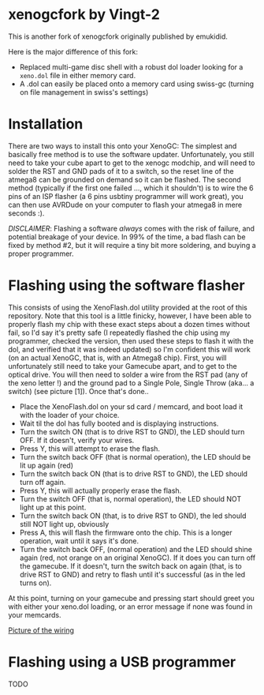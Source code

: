 # xenogcfork by Vingt-2
This is another fork of xenogcfork originally published by emukidid.

Here is the major difference of this fork:
* Replaced multi-game disc shell with a robust dol loader looking for a ``xeno.dol`` file in either memory card.
* A .dol can easily be placed onto a memory card using swiss-gc (turning on file management in swiss's settings)

# Installation  
There are two ways to install this onto your XenoGC: The simplest and basically free method is to use the software updater. Unfortunately, you still need to take your cube apart to get to the xenogc modchip, and will need to solder the RST and GND pads of it to a switch, so the reset line of the atmega8 can be grounded on demand so it can be flashed.
The second method (typically if the first one failed ..., which it shouldn't) is to wire the 6 pins of an ISP flasher (a 6 pins usbtiny programmer will work great), you can then use AVRDude on your computer to flash your atmega8 in mere seconds :).


*DISCLAIMER*: Flashing a software *always* comes with the risk of failure, and potential breakage of your device. In 99% of the time, a bad flash can be fixed by method #2, but it will require a tiny bit more soldering, and buying a proper programmer. 

# Flashing using the software flasher
This consists of using the XenoFlash.dol utility provided at the root of this repository. Note that this tool is a little finicky, however, I have been able to properly flash my chip with these exact steps about a dozen times without fail, so I'd say it's pretty safe (I repeatedly flashed the chip using my programmer, checked the version, then used these steps to flash it with the dol, and verified that it was indeed updated) so I'm confident this will work (on an actual XenoGC, that is, with an Atmega8 chip).
First, you will unfortunately still need to take your Gamecube apart, and to get to the optical drive. You will then need to solder a wire from the RST pad (any of the xeno letter !) and the ground pad to a Single Pole, Single Throw (aka... a switch) (see picture [1]). Once that's done..
  * Place the XenoFlash.dol on your sd card / memcard, and boot load it with the loader of your choice.
  * Wait til the dol has fully booted and is displaying instructions.
  * Turn the switch ON (that is to drive RST to GND), the LED should turn OFF. If it doesn't, verify your wires.
  * Press Y, this will attempt to erase the flash.
  * Turn the switch back OFF (that is normal operation), the LED should be lit up again (red)
  * Turn the switch back ON (that is to drive RST to GND), the LED should turn off again.
  * Press Y, this will actually properly erase the flash.
  * Turn the switch OFF (that is, normal operation), the LED should NOT light up at this point.
  * Turn the switch back ON (that, is to drive RST to GND), the led should still NOT light up, obviously
  * Press A, this will flash the firmware onto the chip. This is a longer operation, wait until it says it's done.
  * Turn the switch back OFF, (normal operation) and the LED should shine again (red, not orange on an original XenoGC). If it does you can turn off the gamecube. If it doesn't, turn the switch back on again (that, is to drive RST to GND) and retry to flash until it's successful (as in the led turns on).
 
At this point, turning on your gamecube and pressing start should greet you with either your xeno.dol loading, or an error message if none was found in your memcards.

[Picture of the wiring](software_installer_switch.jpg)

# Flashing using a USB programmer
TODO
  
